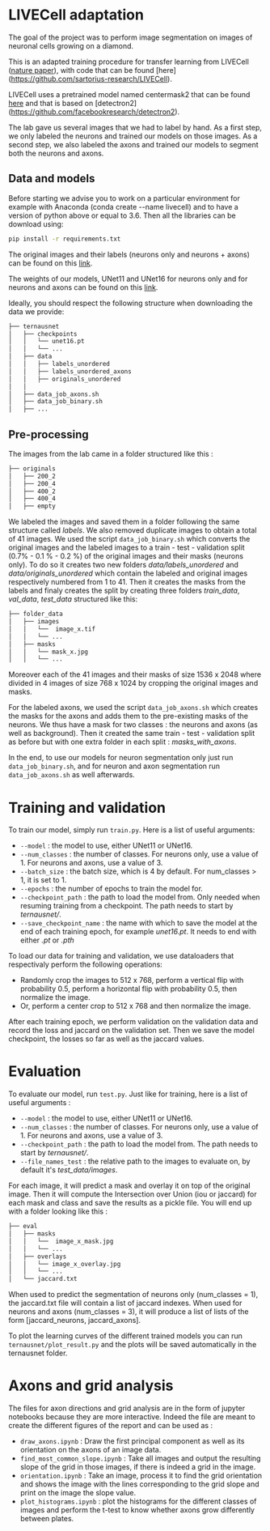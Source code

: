 # LIVECell adaptation

The goal of the project was to perform image segmentation on images of neuronal cells growing on a diamond.

This is an adapted training procedure for transfer learning from LIVECell ([nature paper](https://www.nature.com/articles/s41592-021-01249-6)), with code that can be found [here] (https://github.com/sartorius-research/LIVECell). 

LIVECell uses a pretrained model named centermask2 that can be found [here](https://github.com/youngwanLEE/centermask2) and that is based on [detectron2] (https://github.com/facebookresearch/detectron2). 

The lab gave us several images that we had to label by hand. As a first step, we only labeled the neurons and trained our models on those images. As a second step, we also labeled the axons and trained our models to segment both the neurons and axons.
                                                                            

## Data and models

Before starting we advise you to work on a particular environment for example with Anaconda (conda create --name livecell) and to have a version of python above or equal to 3.6. Then all the libraries can be download using: 
```bash
pip install -r requirements.txt
```

The original images and their labels (neurons only and neurons + axons) can be found on this [link](https://drive.google.com/drive/folders/1p-e7g9fbw503xHYjhWuaKCHBirZWyk7E?usp=sharing).

The weights of our models, UNet11 and UNet16 for neurons only and for neurons and axons can be found on this [link](https://drive.google.com/drive/folders/1DofS65A4cjx3uWAY7AP0IBJkSSqHukA8?usp=sharing).

Ideally, you should respect the following structure when downloading the data we provide:

```bash
├── ternausnet
│   ├── checkpoints
│   │   └── unet16.pt
│   │   └── ...
│   ├── data
│   │   ├── labels_unordered
│   │   ├── labels_unordered_axons
│   │   ├── originals_unordered
│   │
│   ├── data_job_axons.sh
│   ├── data_job_binary.sh
│   ├── ...
```

## Pre-processing

The images from the lab came in a folder structured like this : 

```bash
├── originals
│   ├── 200_2
│   ├── 200_4
│   ├── 400_2
│   ├── 400_4
│   ├── empty
```

We labeled the images and saved them in a folder following the same structure called *labels*. We also removed duplicate images to obtain a total of 41 images.
We used the script `data_job_binary.sh` which converts the original images and the labeled images to a train - test - validation split (0.7% - 0.1 % - 0.2 %) of the original images and their masks (neurons only).
To do so it creates two new folders *data/labels_unordered* and *data/originals_unordered* which contain the labeled and original images respectively numbered from 1 to 41. Then it creates the masks from the labels and finaly creates the split by creating three folders *train_data*, *val_data*, *test_data* structured like this:

```bash
├── folder_data
│   ├── images
│   │   └──  image_x.tif
│   │   └── ...    
│   ├── masks
│   │   └── mask_x.jpg
│   │   └── ...
```

Moreover each of the 41 images and their masks of size 1536 x 2048 where divided in 4 images of size 768 x 1024 by cropping the original images and masks.

For the labeled axons, we used the script `data_job_axons.sh` which creates the masks for the axons and adds them to the pre-existing masks of the neurons. We thus have a mask for two classes : the neurons and axons (as well as background). Then it created the same train - test - validation split as before but with one extra folder in each split : *masks_with_axons*.

In the end, to use our models for neuron segmentation only just run `data_job_binary.sh`, and for neuron and axon segmentation run `data_job_axons.sh` as well afterwards.

# Training and validation

To train our model, simply run `train.py`. Here is a list of useful arguments:

- `--model` : the model to use, either UNet11 or UNet16.
- `--num_classes` : the number of classes. For neurons only, use a value of 1. For neurons and axons, use a value of 3.
- `--batch_size` : the batch size, which is 4 by default. For num_classes > 1, it is set to 1.
- `--epochs` : the number of epochs to train the model for.
- `--checkpoint_path` : the path to load the model from. Only needed when resuming training from a checkpoint. The path needs to start by *ternausnet/*.
- `--save_checkpoint_name` : the name with which to save the model at the end of each training epoch, for example *unet16.pt*. It needs to end with either *.pt* or *.pth*


To load our data for training and validation, we use dataloaders that respectivaly perform the following operations:
- Randomly crop the images to 512 x 768, perform a vertical flip with probability 0.5, perform a horizontal flip with probability 0.5, then normalize the image.
- Or, perform a center crop to 512 x 768 and then normalize the image.

After each training epoch, we perform validation on the validation data and record the loss and jaccard on the validation set. Then we save the model checkpoint, the losses so far as well as the jaccard values.

# Evaluation

To evaluate our model, run `test.py`. Just like for training, here is a list of useful arguments :

- `--model` : the model to use, either UNet11 or UNet16.
- `--num_classes` : the number of classes. For neurons only, use a value of 1. For neurons and axons, use a value of 3.
- `--checkpoint_path` : the path to load the model from. The path needs to start by *ternausnet/*.
- `--file_names_test` : the relative path to the images to evaluate on, by default it's *test_data/images*.

For each image, it will predict a mask and overlay it on top of the original image. Then it will compute the Intersection over Union (iou or jaccard) for each mask and class and save the results as a pickle file. You will end up with a folder looking like this :

```bash
├── eval
│   ├── masks
│   │   └──  image_x_mask.jpg
│   │   └── ...    
│   ├── overlays
│   │   └── image_x_overlay.jpg
│   │   └── ...
│   └── jaccard.txt
```

When used to predict the segmentation of neurons only (num_classes = 1), the jaccard.txt file will contain a list of jaccard indexes. When used for neurons and axons (num_classes = 3), it will produce a list of lists of the form \[jaccard_neurons, jaccard_axons\].

To plot the learning curves of the different trained models you can run `ternausnet/plot_result.py` and the plots will be saved automatically in the ternausnet folder. 

# Axons and grid analysis

The files for axon directions and grid analysis are in the form of jupyter notebooks because they are more interactive. Indeed the file are meant to create the different figures of the report and can be used as : 
- `draw_axons.ipynb` : Draw the first principal component as well as its orientation on the axons of an image data.
- `find_most_common_slope.ipynb` : Take all images and output the resulting slope of the grid in those images, if there is indeed a grid in the image.
- `orientation.ipynb` : Take an image, process it to find the grid orientation and shows the image with the lines corresponding to the grid slope and print on the image the slope value.
- `plot_histograms.ipynb` : plot the histograms for the different classes of images and perform the t-test to know whether axons grow differently between plates.
